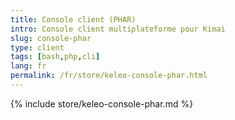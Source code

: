 ```yaml
---
title: Console client (PHAR)
intro: Console client multiplateforme pour Kimai
slug: console-phar
type: client
tags: [bash,php,cli]
lang: fr
permalink: /fr/store/keleo-console-phar.html
---
```


{% include store/keleo-console-phar.md %}
